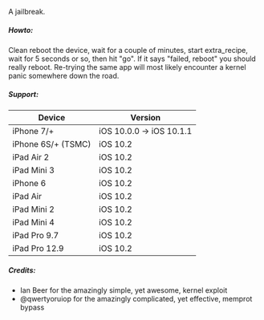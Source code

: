 A jailbreak.

##### Howto:

Clean reboot the device, wait for a couple of minutes, start extra_recipe, wait for 5 seconds or so, then hit "go".
If it says "failed, reboot" you should really reboot.  Re-trying the same app will most likely encounter a kernel panic somewhere down the road.

##### Support:

| Device | Version |
|---------|----------|
| iPhone 7/+ | iOS 10.0.0 -> iOS 10.1.1 |
| iPhone 6S/+ (TSMC) | iOS 10.2 |
| iPad Air 2 | iOS 10.2 |
| iPad Mini 3 | iOS 10.2 |
| iPhone 6 | iOS 10.2 |
| iPad Air | iOS 10.2 |
| iPad Mini 2 | iOS 10.2 |
| iPad Mini 4 | iOS 10.2 |
| iPad Pro 9.7 | iOS 10.2 |
| iPad Pro 12.9 | iOS 10.2 |

##### Credits:

* Ian Beer for the amazingly simple, yet awesome, kernel exploit
* @qwertyoruiop for the amazingly complicated, yet effective, memprot bypass

